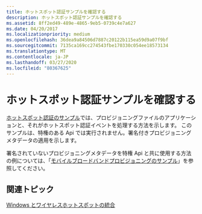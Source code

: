 ```yaml
---
title: ホットスポット認証サンプルを確認する
description: ホットスポット認証サンプルを確認する
ms.assetid: 8ff2ed49-489e-4865-9eb5-0739c4e7a627
ms.date: 04/20/2017
ms.localizationpriority: medium
ms.openlocfilehash: 36dea9a84506d7887c20122b115ea59d9a07f9bf
ms.sourcegitcommit: 7135ca169cc274543fbe170330c054ee18573134
ms.translationtype: MT
ms.contentlocale: ja-JP
ms.lasthandoff: 03/27/2020
ms.locfileid: "80367625"
---
```

# <a name="review-the-hotspot-authentication-sample"></a>ホットスポット認証サンプルを確認する


[ホットスポット認証のサンプル](https://docs.microsoft.com/samples/microsoft/windows-universal-samples/hotspotauthentication/)では、プロビジョニングファイルのアプリケーションと、それがホットスポット認証イベントを処理する方法を示します。 このサンプルは、特権のある Api では実行されません。署名付きプロビジョニングメタデータの適用を示します。

署名されていないプロビジョニングメタデータを特権 Api と共に使用する方法の例については、「[モバイルブロードバンドプロビジョニングのサンプル](https://docs.microsoft.com/samples/microsoft/windows-universal-samples/mobilebroadband/)」を参照してください。

## <a name="span-idrelated_topicsspanrelated-topics"></a><span id="related_topics"></span>関連トピック


[Windows とワイヤレスホットスポットの統合](integrating-windows-with-wireless-hotspots.md)

 

 






